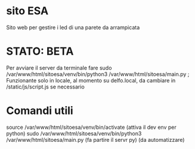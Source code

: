 # sito ESA
Sito web per gestire i led di una parete da arrampicata

# STATO: BETA
Per avviare il server da terminale fare sudo /var/www/html/sitoesa/venv/bin/python3 /var/www/html/sitoesa/main.py ; 
Funzionante solo in locale, al momento su delfo.local, da cambiare in /static/js/script.js se necessario

# Comandi utili
source /var/www/html/sitoesa/venv/bin/activate (attiva il dev env per python)
sudo /var/www/html/sitoesa/venv/bin/python3 /var/www/html/sitoesa/main.py (fa partire il servr py) (da automatizzare)
